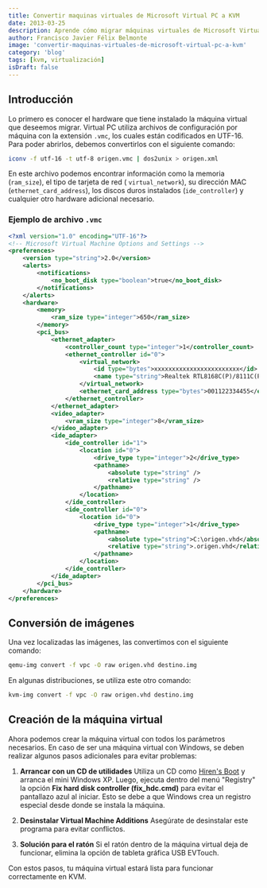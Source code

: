 ```yaml
---
title: Convertir maquinas virtuales de Microsoft Virtual PC a KVM
date: 2013-03-25
description: Aprende cómo migrar máquinas virtuales de Microsoft Virtual PC a KVM, incluyendo pasos detallados para la conversión de imágenes y configuración de hardware.
author: Francisco Javier Félix Belmonte
image: 'convertir-maquinas-virtuales-de-microsoft-virtual-pc-a-kvm'
category: 'blog'
tags: [kvm, virtualización]
isDraft: false
---
```


## Introducción

Lo primero es conocer el hardware que tiene instalado la máquina virtual que deseemos migrar. Virtual PC utiliza
archivos de configuración por máquina con la extensión `.vmc`, los cuales están codificados en UTF-16. Para poder
abrirlos, debemos convertirlos con el siguiente comando:

```bash
iconv -f utf-16 -t utf-8 origen.vmc | dos2unix > origen.xml
```

En este archivo podemos encontrar información como la memoria (`ram_size`), el tipo de tarjeta de red (
`virtual_network`), su dirección MAC (`ethernet_card_address`), los discos duros instalados (`ide_controller`) y
cualquier otro hardware adicional necesario.

### Ejemplo de archivo `.vmc`

```xml
<?xml version="1.0" encoding="UTF-16"?>
<!-- Microsoft Virtual Machine Options and Settings -->
<preferences>
    <version type="string">2.0</version>
    <alerts>
        <notifications>
            <no_boot_disk type="boolean">true</no_boot_disk>
        </notifications>
    </alerts>
    <hardware>
        <memory>
            <ram_size type="integer">650</ram_size>
        </memory>
        <pci_bus>
            <ethernet_adapter>
                <controller_count type="integer">1</controller_count>
                <ethernet_controller id="0">
                    <virtual_network>
                        <id type="bytes">xxxxxxxxxxxxxxxxxxxxxxxx</id>
                        <name type="string">Realtek RTL8168C(P)/8111C(P) PCI-E Gigabit Ethernet NIC</name>
                    </virtual_network>
                    <ethernet_card_address type="bytes">001122334455</ethernet_card_address>
                </ethernet_controller>
            </ethernet_adapter>
            <video_adapter>
                <vram_size type="integer">8</vram_size>
            </video_adapter>
            <ide_adapter>
                <ide_controller id="1">
                    <location id="0">
                        <drive_type type="integer">2</drive_type>
                        <pathname>
                            <absolute type="string" />
                            <relative type="string" />
                        </pathname>
                    </location>
                </ide_controller>
                <ide_controller id="0">
                    <location id="0">
                        <drive_type type="integer">1</drive_type>
                        <pathname>
                            <absolute type="string">C:\origen.vhd</absolute>
                            <relative type="string">.origen.vhd</relative>
                        </pathname>
                    </location>
                </ide_controller>
            </ide_adapter>
        </pci_bus>
    </hardware>
</preferences>
```

## Conversión de imágenes

Una vez localizadas las imágenes, las convertimos con el siguiente comando:

```bash
qemu-img convert -f vpc -O raw origen.vhd destino.img
```

En algunas distribuciones, se utiliza este otro comando:

```bash
kvm-img convert -f vpc -O raw origen.vhd destino.img
```

## Creación de la máquina virtual

Ahora podemos crear la máquina virtual con todos los parámetros necesarios. En caso de ser una máquina virtual con
Windows, se deben realizar algunos pasos adicionales para evitar problemas:

1. **Arrancar con un CD de utilidades**
   Utiliza un CD como [Hiren's Boot](http://www.hirensbootcd.org/download/) y arranca el mini Windows XP. Luego, ejecuta
   dentro del menú "Registry" la opción **Fix hard disk controller (fix_hdc.cmd)** para evitar el pantallazo azul al
   iniciar. Esto se debe a que Windows crea un registro especial desde donde se instala la máquina.

2. **Desinstalar Virtual Machine Additions**
   Asegúrate de desinstalar este programa para evitar conflictos.

3. **Solución para el ratón**
   Si el ratón dentro de la máquina virtual deja de funcionar, elimina la opción de tableta gráfica USB EVTouch.

Con estos pasos, tu máquina virtual estará lista para funcionar correctamente en KVM.
